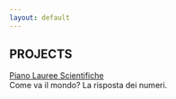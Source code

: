 ```yaml
---
layout: default
---
```



## PROJECTS


[Piano Lauree Scientifiche](https://aldosolari.github.io/PLS/) <br>
Come va il mondo? La risposta dei numeri.
